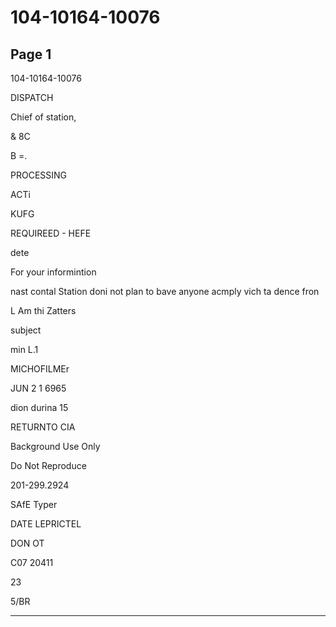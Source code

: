 # 104-10164-10076

## Page 1

104-10164-10076

DISPATCH

Chief of station,

& 8C

B =.

PROCESSING

ACTi

KUFG

REQUIREED - HEFE

dete

For your informintion

nast contal Station doni not plan to bave anyone acmply vich ta dence fron

L Am thi Zatters

subject

min L.1

MICHOFILMEr

JUN 2 1 6965

dion durina 15

RETURNTO CIA

Background Use Only

Do Not Reproduce

201-299.2924

SAfE Typer

DATE LEPRICTEL

DON OT

C07 20411

23

5/BR

---

